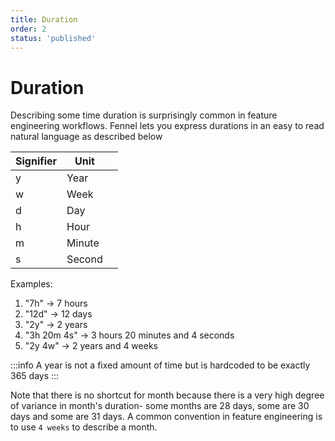 ```yaml
---
title: Duration
order: 2
status: 'published'
---
```


# Duration

Describing some time duration is surprisingly common in feature engineering workflows. Fennel lets you express durations in an easy to read natural language as described below&#x20;

<table><thead><tr><th>Signifier</th><th>Unit</th><th data-hidden></th></tr></thead><tbody><tr><td>y</td><td>Year</td><td></td></tr><tr><td>w</td><td>Week</td><td></td></tr><tr><td>d</td><td>Day</td><td></td></tr><tr><td>h</td><td>Hour</td><td></td></tr><tr><td>m</td><td>Minute</td><td></td></tr><tr><td>s</td><td>Second</td><td></td></tr></tbody></table>

Examples:

1. "7h" -> 7 hours
2. "12d" -> 12 days
3. "2y" -> 2 years
4. "3h 20m 4s" -> 3 hours 20 minutes and 4 seconds
5. "2y 4w" -> 2 years and 4 weeks

:::info
A year is not a fixed amount of time but is hardcoded to be exactly 365 days
:::

Note that there is no shortcut for month because there is a very high degree of variance in month's duration- some months are 28 days, some are 30 days and some are 31 days. A common convention in feature engineering is to use `4 weeks` to describe a month.
